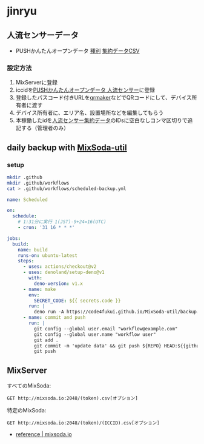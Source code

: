 # jinryu

## 人流センサーデータ

- PUSHかんたんオープンデータ [種別](https://push.sabae.cc/#type=https://push.sabae.cc/1003) [集約データCSV](https://push.sabae.cc/1005.csv)

### 設定方法

1. MixServerに登録
2. iccidを[PUSHかんたんオープンデータ 人流センサー](https://push.sabae.cc/#type=https://push.sabae.cc/1003)に登録
3. 登録したパスコード付きURLを[qrmaker](https://code4fukui.github.io/qrmaker/)などでQRコードにして、デバイス所有者に渡す
4. デバイス所有者に、エリア名、設置場所などを編集してもらう
5. 本稼働したidを[人流センサー集約データ](https://push.sabae.cc/1005)のIDsに空白なしコンマ区切りで追記する（管理者のみ）

## daily backup with [MixSoda-util](https://github.com/code4fukui/MixSoda-util/)

### setup

```sh
mkdir .github
mkdir .github/workflows
cat > .github/workflows/scheduled-backup.yml
```

```yml
name: Scheduled 

on:
  schedule:
    # 1:31分に実行 1(JST)-9+24=16(UTC)
    - cron: '31 16 * * *'

jobs:
  build:
    name: build
    runs-on: ubuntu-latest
    steps:
      - uses: actions/checkout@v2
      - uses: denoland/setup-deno@v1
        with:
          deno-version: v1.x
      - name: make
        env:
          SECRET_CODE: ${{ secrets.code }}
        run: |
          deno run -A https://code4fukui.github.io/MixSoda-util/backup.js $SECRET_CODE
      - name: commit and push
        run: |
          git config --global user.email "workflow@example.com"
          git config --global user.name "workflow user"
          git add .
          git commit -m 'update data' && git push ${REPO} HEAD:${{github.event.pull_request.head.ref}} || true
          git push
```

## MixServer

すべてのMixSoda:
```
GET http://mixsoda.io:2048/(token).csv[オプション]
```

特定のMixSoda:
```
GET http://mixsoda.io:2048/(token)/(ICCID).csv[オプション]
```

- [reference | mixsoda.io](https://mixsoda.io/reference.html)

